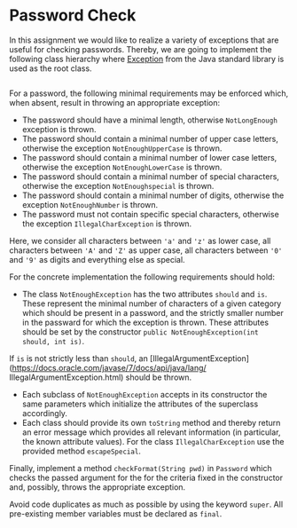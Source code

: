 # Password Check
<p>In this assignment we would like to realize a variety of exceptions that are useful for checking passwords.
Thereby, we are going to implement the following class hierarchy where
<a rel="noopener noreferrer" href="https://docs.oracle.com/javase/7/docs/api/java/lang/Exception.html">Exception</a>
from the Java standard library is used as the root class.</p>
<p><img alt="" src="https://syncandshare.lrz.de/dl/fiWP5TC9Sbsfdmz4vf26SjVV/passwoerter.png"></p>
<p>For a password, the following minimal requirements may be enforced which, when absent, result in throwing
an appropriate exception:</p>
<ul>
<li>The password should have a minimal length, otherwise <code>NotLongEnough</code> exception is thrown.</li>
<li>The password should contain a minimal number of upper case letters, otherwise the exception
<code>NotEnoughUpperCase</code> is thrown.</li>
<li>The password should contain a minimal number of lower case letters, otherwise the exception
<code>NotEnoughLowerCase</code> is thrown.</li>
<li>The password should contain a minimal number of special characters, otherwise the exception
<code>NotEnoughspecial</code> is thrown.</li>
<li>The password should contain a minimal number of digits, otherwise the exception
<code>NotEnoughNumber</code> is thrown.</li>
<li>The password must not contain specific special characters, otherwise the exception
<code>IllegalCharException</code> is thrown.</li>
</ul>
<p>Here, we consider all characters between <code>'a'</code> and <code>'z'</code> as lower case, all characters between <code>'A'</code>
and <code>'Z'</code> as upper case, all characters between <code>'0'</code> and <code>'9'</code> as digits and everything else as special.</p>
<p>For the concrete implementation the following requirements should hold:</p>
<ul>
<li>The class <code>NotEnoughException</code> has the two attributes <code>should</code> and <code>is</code>.
These represent the minimal number of characters of a given category which should be present in a password, and the
strictly smaller number in the passward for which the exception is thrown.
These attributes should be set by the constructor
<code>public NotEnoughException(int should, int is)</code>.</li>
</ul>
<p>If <code>is</code> is not strictly less than <code>should</code>, an [IllegalArgumentException](<a rel="noopener noreferrer" href="https://docs.oracle.com/javase/7/docs/api/java/lang/">https://docs.oracle.com/javase/7/docs/api/java/lang/</a>     IllegalArgumentException.html) should be thrown.</p>
<ul>
<li>Each subclass of <code>NotEnoughException</code> accepts in its constructor the same parameters which initialize the attributes of the
superclass accordingly.</li>
<li>Each class should provide its own <code>toString</code> method and thereby return an error message which provides all relevant information
(in particular, the known attribute values).
For the class
<code>IllegalCharException</code> use the provided method <code>escapeSpecial</code>.</li>
</ul>
<p>Finally, implement a method <code>checkFormat(String pwd)</code> in <code>Password</code> which checks the passed argument for the
for the criteria fixed in the constructor and, possibly, throws the appropriate exception.</p>
<p>Avoid code duplicates as much as possible by using the keyword <code>super</code>.
All pre-existing member variables must be declared as <code>final</code>.</p></div>
</div><!---->
<!---->
</jhi-programming-exercise-instructions><!---->
